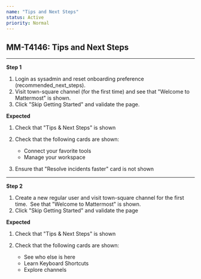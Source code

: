 ```yaml
---
name: "Tips and Next Steps"
status: Active
priority: Normal
---
```


## MM-T4146: Tips and Next Steps

---

**Step 1**

1. Login as sysadmin and reset onboarding preference (recommended\_next\_steps).
2. Visit town-square channel (for the first time) and see that "Welcome to Mattermost" is shown.
3. Click "Skip Getting Started" and validate the page.

**Expected**

1. Check that "Tips & Next Steps" is shown

2. Check that the following cards are shown:

   - Connect your favorite tools
   - Manage your workspace

3. Ensure that "Resolve incidents faster" card is not shown

---

**Step 2**

1. Create a new regular user and visit town-square channel for the first time.  See that "Welcome to Mattermost" is shown.
2. Click "Skip Getting Started" and validate the page

**Expected**

1. Check that "Tips & Next Steps" is shown

2. Check that the following cards are shown:

   - See who else is here
   - Learn Keyboard Shortcuts
   - Explore channels
